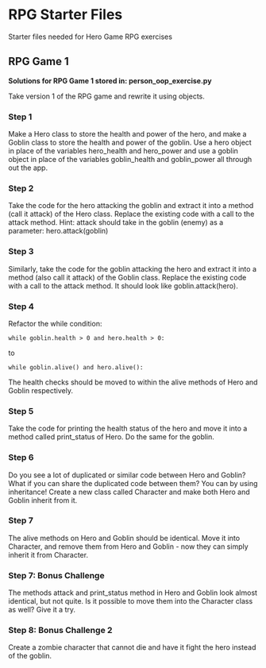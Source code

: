 # RPG Starter Files

Starter files needed for Hero Game RPG exercises

## RPG Game 1

**Solutions for RPG Game 1 stored in: person_oop_exercise.py**

Take version 1 of the RPG game and rewrite it using objects.

### Step 1

Make a Hero class to store the health and power of the hero, and make a Goblin class to store the health and power of the goblin. Use a hero object in place of the variables hero_health and hero_power and use a goblin object in place of the variables goblin_health and goblin_power all through out the app.

### Step 2
Take the code for the hero attacking the goblin and extract it into a method (call it attack) of the Hero class. Replace the existing code with a call to the attack method. Hint: attack should take in the goblin (enemy) as a parameter: hero.attack(goblin)

### Step 3
Similarly, take the code for the goblin attacking the hero and extract it into a method (also call it attack) of the Goblin class. Replace the existing code with a call to the attack method. It should look like goblin.attack(hero).

### Step 4

Refactor the while condition:

    while goblin.health > 0 and hero.health > 0:

to

    while goblin.alive() and hero.alive():

The health checks should be moved to within the alive methods of Hero and Goblin respectively.

### Step 5
Take the code for printing the health status of the hero and move it into a method called print_status of Hero. Do the same for the goblin.

### Step 6

Do you see a lot of duplicated or similar code between Hero and Goblin? What if you can share the duplicated code between them? You can by using inheritance! Create a new class called Character and make both Hero and Goblin inherit from it.

### Step 7

The alive methods on Hero and Goblin should be identical. Move it into Character, and remove them from Hero and Goblin - now they can simply inherit it from Character.

### Step 7: Bonus Challenge

The methods attack and print_status method in Hero and Goblin look almost identical, but not quite. Is it possible to move them into the Character class as well? Give it a try.

### Step 8: Bonus Challenge 2

Create a zombie character that cannot die and have it fight the hero instead of the goblin.